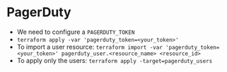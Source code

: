 # PagerDuty

* We need to configure a `PAGERDUTY_TOKEN`
* `terraform apply -var 'pagerduty_token=<your_token>'`
* To import a user resource: `terraform import -var 'pagerduty_token=<your_token>' pagerduty_user.<resource_name> <resource_id>`
* To apply only the users: `terraform apply -target=pagerduty_users` 